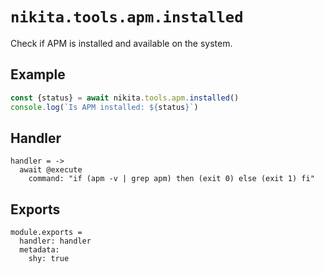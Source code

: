 
# `nikita.tools.apm.installed`

Check if APM is installed and available on the system.

## Example

```js
const {status} = await nikita.tools.apm.installed()
console.log(`Is APM installed: ${status}`)
```

## Handler

    handler = ->
      await @execute
        command: "if (apm -v | grep apm) then (exit 0) else (exit 1) fi"

## Exports

    module.exports =
      handler: handler
      metadata:
        shy: true
